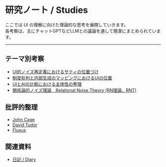 # 研究ノート / Studies

ここでは UI の理解に向けた理論的な思考を展開していきます。  
各考察は、主にチャットGPTなどLLMとの議論を通して簡潔にまとめられています。

---

## テーマ別考察
- [UI的ノイズ再定義におけるサティの位置づけ](satie.md)
- [制度批判と内部生成のマッピングにおけるUIの位置](ui-position-mapping.md)
- [UIとAIの比較における主体性の整理](uiai.md)
- [関係論的ノイズ理論　Relational Noise Theory (RN理論、RNT)](rnt.md)

## 批評的整理
- [John Cage](references/cage.md)
- [David Tudor](references/tudor.md)
- [Fluxus](references/fluxus.md)

## 関連資料
- [日記 / Diary](../diary/index.md)
